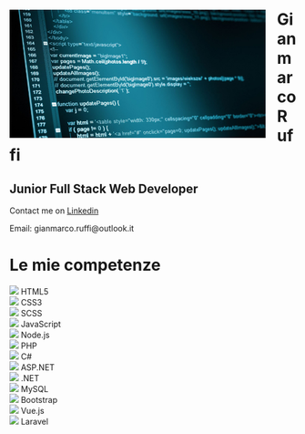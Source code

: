 <div class="row">
  <div class="col-md-4">
    <img src="https://github.com/GianmarcoRuffi/GianmarcoRuffi/raw/main/clean-coding-best-practices.jpg" alt="Clean coding best practices" width="450" height="225" style="float:left; margin-right:20px;">
  </div>
  <div class="col-md-8">
    <h1>Gianmarco Ruffi</h1>
    <h2>Junior Full Stack Web Developer</h2>
    <p>Contact me on <a href="https://www.linkedin.com/in/gianmarco-ruffi-986b85144/">Linkedin</a></p>
    <p>Email: gianmarco.ruffi@outlook.it</p>
  </div>
</div>

# Le mie competenze

<div class="d-flex flex-wrap">
  <div class="p-2">
    <img src="https://img.icons8.com/color/48/000000/html-5.png"/> HTML5
  </div>
  <div class="p-2">
    <img src="https://img.icons8.com/color/48/000000/css3.png"/> CSS3
  </div>
  <div class="p-2">
    <img src="https://img.icons8.com/color/48/000000/sass.png"/> SCSS
  </div>
  <div class="p-2">
    <img src="https://img.icons8.com/color/48/000000/javascript.png"/> JavaScript
  </div>
  <div class="p-2">
    <img src="https://img.icons8.com/color/48/000000/nodejs.png"/> Node.js
  </div>
  <div class="p-2">
    <img src="https://img.icons8.com/officexs/48/000000/php-logo.png"/> PHP
  </div>
  <div class="p-2">
    <img src="https://img.icons8.com/color/48/000000/c-sharp-logo.png"/> C#
  </div>
  <div class="p-2">
    <img src="https://img.icons8.com/color/48/000000/asp.png"/> ASP.NET
  </div>
  <div class="p-2">
    <img src="https://img.icons8.com/color/48/000000/dot-net.png"/> .NET
  </div>
  <div class="p-2">
    <img src="https://img.icons8.com/fluency/48/000000/mysql-logo.png"/> MySQL
  </div>
  <div class="p-2">
    <img src="https://img.icons8.com/color/48/000000/bootstrap.png"/> Bootstrap
  </div>
  <div class="p-2">
    <img src="https://img.icons8.com/color/48/000000/vue-js.png"/> Vue.js
  </div>
  <div class="p-2">
    <img src="https://img.icons8.com/fluency/48/000000/laravel.png"/> Laravel
  </div>
</div>

